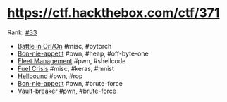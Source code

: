 # https://ctf.hackthebox.com/ctf/371

Rank: [#33](https://ctftime.org/event/1639)

- [Battle in OrI/On](battle_in_orion.md) #misc, #pytorch
- [Bon-nie-appetit](bon_nie_appetit.md) #pwn, #heap, #off-byte-one
- [Fleet Management](fleet_management.md) #pwn, #shellcode
- [Fuel Crisis](fuel_crisis.md) #misc, #keras, #mnist
- [Hellbound](hellhound.md) #pwn, #rop
- [Bon-nie-appetit](trick_or_deal.md) #pwn, #brute-force
- [Vault-breaker](Vault-breaker.md) #pwn, #brute-force